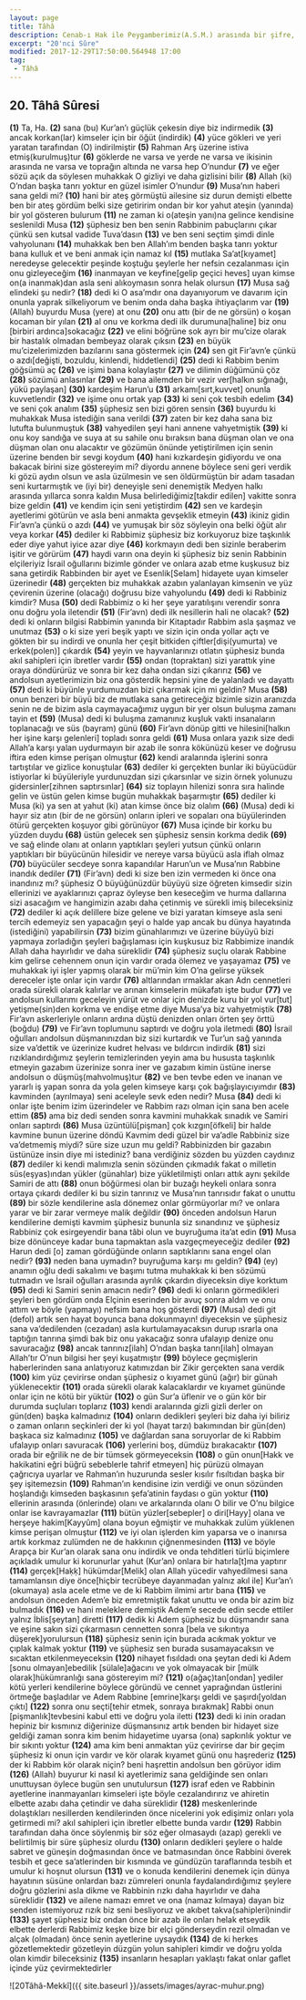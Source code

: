 ```yaml
---
layout: page
title: Tâhâ
description: Cenab-ı Hak ile Peygamberimiz(A.S.M.) arasında bir şifre, Peygamberimizin(A.S.M) bir ismidir
excerpt: "20'nci Sûre"
modified: 2017-12-29T17:50:00.564948 17:00
tag: 
 - Tâhâ
---
```


## 20. Tâhâ Sûresi

**(1)** Ta, Ha.
**(2)** sana (bu) Kur’an’ı güçlük çekesin diye biz indirmedik
**(3)** ancak korkan(lar) kimseler için bir öğüt (indirdik)
**(4)** yüce gökleri ve yeri yaratan tarafından (O) indirilmiştir
**(5)** Rahman Arş üzerine istiva etmiş(kurulmuş)tur
**(6)** göklerde ne varsa ve yerde ne varsa ve ikisinin arasında ne varsa ve toprağın altında ne varsa hep O’nundur
**(7)** ve eğer sözü açık da söylesen muhakkak O gizliyi ve daha gizlisini bilir 
**(8)** Allah (ki) O’ndan başka tanrı yoktur en güzel isimler O’nundur
**(9)** Musa’nın haberi sana geldi mi?
**(10)** hani bir ateş görmüştü ailesine siz durun demişti elbette ben bir ateş gördüm belki size getiririm ondan bir kor yahut ateşin (yanında) bir yol gösteren bulurum
**(11)** ne zaman ki o(ateşin yanı)na gelince kendisine seslenildi Musa
**(12)** şüphesiz ben ben senin Rabbinim pabuçlarını çıkar çünkü sen kutsal vadide Tuva’dasın
**(13)** ve ben seni seçtim şimdi dinle vahyolunanı
**(14)** muhakkak ben ben Allah’ım benden başka tanrı yoktur bana kulluk et ve beni anmak için namaz kıl
**(15)** mutlaka Sa’at[kıyamet] neredeyse gelecektir peşinde koştuğu şeylerle her nefsin cezalanması için onu gizleyeceğim
**(16)** inanmayan ve keyfine[gelip geçici heves] uyan kimse on(a inanmak)dan asla seni alıkoymasın sonra helak olursun 
**(17)** Musa sağ elindeki şu nedir?
**(18)** dedi ki O asa’mdır ona dayanıyorum ve davarım için onunla yaprak silkeliyorum ve benim onda daha başka ihtiyaçlarım var 
**(19)** (Allah) buyurdu Musa (yere) at onu
**(20)** onu attı (bir de ne görsün) o koşan kocaman bir yılan
**(21)** al onu ve korkma dedi ilk durumuna[haline] biz onu [birbiri ardınca]sokacağız
**(22)** ve elini böğrüne sok ayrı bir mu’cize olarak bir hastalık olmadan bembeyaz olarak çıksın
**(23)** en büyük mu’cizelerimizden bazılarını sana göstermek için
**(24)** sen git Fir’avn’e çünkü o azdı[değişti, bozuldu, kinlendi, hiddetlendi]
**(25)** dedi ki Rabbim benim göğsümü aç
**(26)** ve işimi bana kolaylaştır
**(27)** ve dilimin düğümünü çöz
**(28)** sözümü anlasınlar
**(29)** ve bana ailemden bir vezir ver[halkın sığınağı, yükü paylaşan]
**(30)** kardeşim Harun’u
**(31)** arkamı[sırt,kuvvet] onunla kuvvetlendir
**(32)** ve işime onu ortak yap
**(33)** ki seni çok tesbih edelim
**(34)** ve seni çok analım
**(35)** şüphesiz sen bizi gören sensin
**(36)** buyurdu ki muhakkak Musa istediğin sana verildi 
**(37)** zaten bir kez daha sana biz lutufta bulunmuştuk
**(38)** vahyedilen şeyi hani annene vahyetmiştik
**(39)** ki onu koy sandığa ve suya at su sahile onu bıraksın bana düşman olan ve ona düşman olan onu alacaktır ve gözümün önünde yetiştirilmen için senin üzerine benden bir sevgi koydum
**(40)** hani kızkardeşin gidiyordu ve ona bakacak birini size göstereyim mi? diyordu annene böylece seni geri verdik ki gözü aydın olsun ve asla üzülmesin ve sen öldürmüştün bir adam tasadan seni kurtarmıştık ve (iyi bir) deneyişle seni denemiştik Medyen halkı arasında yıllarca sonra kaldın Musa belirlediğimiz[takdir edilen] vakitte sonra bize geldin
**(41)** ve kendim için seni yetiştirdim
**(42)** sen ve kardeşin ayetlerimi götürün ve asla beni anmakta gevşeklik etmeyin
**(43)** ikiniz gidin Fir’avn’a çünkü o azdı
**(44)** ve yumuşak bir söz söyleyin ona belki öğüt alır veya korkar
**(45)** dediler ki Rabbimiz şüphesiz biz korkuyoruz bize taşkınlık eder diye yahut iyice azar diye
**(46)** korkmayın dedi ben sizinle beraberim işitir ve görürüm
**(47)** haydi varın ona deyin ki şüphesiz biz senin Rabbinin elçileriyiz İsrail oğullarını bizimle gönder ve onlara azab etme kuşkusuz biz sana getirdik Rabbinden bir ayet ve Esenlik[Selam] hidayete uyan kimseler üzerinedir
**(48)** gerçekten biz muhakkak azabın yalanlayan kimsenin ve yüz çevirenin üzerine (olacağı) doğrusu bize vahyolundu 
**(49)** dedi ki Rabbiniz kimdir? Musa
**(50)** dedi Rabbimiz o ki her şeye yaratılışını verendir sonra onu doğru yola iletendir
**(51)** (Fir’avn) dedi ilk nesillerin hali ne olacak?
**(52)** dedi ki onların bilgisi Rabbimin yanında bir Kitaptadır Rabbim asla şaşmaz ve unutmaz
**(53)** o ki size yeri beşik yaptı ve sizin için onda yollar açtı ve gökten bir su indirdi ve onunla her çeşit bitkiden çiftler[dişi(yumurta) ve erkek(polen)] çıkardık
**(54)** yeyin ve hayvanlarınızı otlatın şüphesiz bunda akıl sahipleri için ibretler vardır
**(55)** ondan (topraktan) sizi yarattık yine oraya döndürürüz ve sonra bir kez daha ondan sizi çıkarırız 
**(56)** ve andolsun ayetlerimizin biz ona gösterdik hepsini yine de yalanladı ve dayattı
**(57)** dedi ki büyünle yurdumuzdan bizi çıkarmak için mi geldin? Musa
**(58)** onun benzeri bir büyü biz de mutlaka sana getireceğiz bizimle sizin aranızda senin ne de bizim asla caymayacağımız uygun bir yer olsun buluşma zamanı tayin et
**(59)** (Musa) dedi ki buluşma zamanınız kuşluk vakti insanaların toplanacağı ve süs (bayram) günü
**(60)** Fir’avn dönüp gitti ve hilesini[halkın her işine karşı gelenleri] topladı sonra geldi
**(61)** Musa onlara yazık size dedi Allah’a karşı yalan uydurmayın bir azab ile sonra kökünüzü keser ve doğrusu iftira eden kimse perişan olmuştur
**(62)** kendi aralarında işlerini sonra tartıştılar ve gizlice konuştular
**(63)** dediler ki gerçekten bunlar iki büyücüdür istiyorlar ki büyüleriyle yurdunuzdan sizi çıkarsınlar ve sizin örnek yolunuzu gidersinler[zihnen saptırsınlar]
**(64)** siz toplayın hilenizi sonra sıra halinde gelin ve üstün gelen kimse bugün muhakkak başarmıştır
**(65)** dediler ki Musa (ki) ya sen at yahut (ki) atan kimse önce biz olalım
**(66)** (Musa) dedi ki hayır siz atın (bir de ne görsün) onların ipleri ve sopaları ona büyülerinden ötürü gerçekten koşuyor gibi görünüyor
**(67)** Musa içinde bir korku bu yüzden duydu
**(68)** üstün gelecek sen şüphesiz sensin korkma dedik
**(69)** ve sağ elinde olanı at onların yaptıkları şeyleri yutsun çünkü onların yaptıkları bir büyücünün hilesidir ve nereye varsa büyücü asla iflah olmaz
**(70)** büyücüler secdeye sonra kapandılar Harun’un ve Musa’nın Rabbine inandık dediler 
**(71)** (Fir’avn) dedi ki size ben izin vermeden ki önce ona inandınız mı? şüphesiz O büyüğünüzdür büyüyü size öğreten kimsedir sizin ellerinizi ve ayaklarınızı çapraz öyleyse ben keseceğim ve hurma dallarına sizi asacağım ve hangimizin azabı daha çetinmiş ve sürekli imiş bileceksiniz
**(72)** dediler ki açık delillere bize gelene ve bizi yaratan kimseye asla seni tercih edemeyiz sen yapacağın şeyi o halde yap ancak bu dünya hayatında (istediğini) yapabilirsin
**(73)** bizim günahlarımızı ve üzerine büyüyü bizi yapmaya zorladığın şeyleri bağışlaması için kuşkusuz biz Rabbimize inandık Allah daha hayırlıdır ve daha süreklidir
**(74)** şüphesiz suçlu olarak Rabbine kim gelirse cehennem onun için vardır orada ölemez ve yaşayamaz
**(75)** ve muhakkak iyi işler yapmış olarak bir mü’min kim O’na gelirse yüksek dereceler işte onlar için vardır
**(76)** altlarından ırmaklar akan Adn cennetleri orada sürekli olarak kalırlar ve arınan kimselerin mükafatı işte budur
**(77)** ve andolsun kullarımı geceleyin yürüt ve onlar için denizde kuru bir yol vur[tut] yetişme(sin)den korkma ve endişe etme diye Musa’ya biz vahyetmiştik
**(78)** Fir’avn askerleriyle onların ardına düştü denizden onları örten şey örttü (boğdu)
**(79)** ve Fir’avn toplumunu saptırdı ve doğru yola iletmedi
**(80)** İsrail oğulları andolsun düşmanınızdan biz sizi kurtardık ve Tur’un sağ yanında size va’dettik ve üzerinize kudret helvası ve bıldırcın indirdik
**(81)** sizi rızıklandırdığımız şeylerin temizlerinden yeyin ama bu hususta taşkınlık etmeyin gazabım üzerinize sonra iner ve gazabım kimin üstüne inerse andolsun o düşmüş(mahvolmuş)tur
**(82)** ve ben tevbe eden ve inanan ve yararlı iş yapan sonra da yola gelen kimseye karşı çok bağışlayıcıyımdır 
**(83)** kavminden (ayrılmaya) seni aceleyle sevk eden nedir? Musa
**(84)** dedi ki onlar işte benim izim üzerindeler ve Rabbim razı olman için sana ben acele ettim
**(85)** ama biz dedi senden sonra kavmini muhakkak sınadık ve Samiri onları saptırdı
**(86)** Musa üzüntülü[pişman] çok kızgın[öfkeli] bir halde kavmine bunun üzerine döndü Kavmim dedi güzel bir va’adle Rabbiniz size va’detmemiş miydi? süre size uzun mu geldi? Rabbinizden bir gazabın üstünüze insin diye mi istediniz? bana verdiğiniz sözden bu yüzden caydınız
**(87)** dediler ki kendi malımızla senin sözünden çıkmadık fakat o milletin süs(eşyas)ından yükler (günahlar) bize yükletilmişti onları attık aynı şekilde Samiri de attı
**(88)** onun böğürmesi olan bir buzağı heykeli onlara sonra ortaya çıkardı dediler ki bu sizin tanrınız ve Musa’nın tanrısıdır fakat o unuttu
**(89)** bir sözle kendilerine asla dönemez onlar görmüyorlar mı? ve onlara yarar ve bir zarar vermeye malik değildir
**(90)** önceden andolsun Harun kendilerine demişti kavmim şüphesiz bununla siz sınandınız ve şüphesiz Rabbiniz çok esirgeyendir bana tâbi olun ve buyruğuma ita’at edin
**(91)** Musa bize dönünceye kadar buna tapmaktan asla vazgeçmeyeceğiz dediler
**(92)** Harun dedi [o] zaman gördüğünde onların saptıklarını sana engel olan nedir? 
**(93)** neden bana uymadın? buyruğuma karşı mı geldin?
**(94)** (ey) anamın oğlu dedi sakalımı ve başımı tutma muhakkak ki ben sözümü tutmadın ve İsrail oğulları arasında ayrılık çıkardın diyeceksin diye korktum
**(95)** dedi ki Samiri senin amacın nedir?
**(96)** dedi ki onların görmedikleri şeyleri ben gördüm onda Elçinin eserinden bir avuç sonra aldım ve onu attım ve böyle (yapmayı) nefsim bana hoş gösterdi
**(97)** (Musa) dedi git (defol) artık sen hayat boyunca bana dokunmayın! diyeceksin ve şüphesiz sana va’dedilenden (cezadan) asla kurtulamayacaksın durup ısrarla ona taptığın tanrına şimdi bak biz onu yakacağız sonra ufalayıp denize onu savuracağız
**(98)** ancak tanrınız[ilah] O’ndan başka tanrı[ilah] olmayan Allah’tır O’nun bilgisi her şeyi kuşatmıştır
**(99)** böylece geçmişlerin haberlerinden sana anlatıyoruz katımızdan bir Zikir gerçekten sana verdik
**(100)** kim yüz çevirirse ondan şüphesiz o kıyamet günü (ağır) bir günah yüklenecektir
**(101)** orada sürekli olarak kalacaklardır ve kıyamet gününde onlar için ne kötü bir yüktür
**(102)** o gün Sur’a üflenir ve o gün kör bir durumda suçluları toplarız
**(103)** kendi aralarında gizli gizli derler on gün(den) başka kalmadınız
**(104)** onların dedikleri şeyleri biz daha iyi biliriz o zaman onların seçkinleri der ki yol (hayat tarzı) bakımından bir gün(den) başkaca siz kalmadınız
**(105)** ve dağlardan sana soruyorlar de ki Rabbim ufalayıp onları savuracak
**(106)** yerlerini boş, dümdüz bırakacaktır
**(107)** orada bir eğrilik ne de bir tümsek görmeyeceksin
**(108)** o gün onun[Hakk ve hakikatini eğri büğrü sebeblerle tahrif etmeyen] hiç pürüzü olmayan çağrıcıya uyarlar ve Rahman’ın huzurunda sesler kısılır fısıltıdan başka bir şey işitemezsin
**(109)** Rahman’ın kendisine izin verdiği ve onun sözünden hoşlandığı kimseden başkasının şefa’atinin faydası o gün yoktur
**(110)** ellerinin arasında (önlerinde) olanı ve arkalarında olanı O bilir ve O’nu bilgice onlar ise kavrayamazlar
**(111)** bütün yüzler[sebepler] o diri[Hayy] olana ve herşeye hakim[Kayyûm] olana boyun eğmiştir ve muhakkak zulüm yüklenen kimse perişan olmuştur
**(112)** ve iyi olan işlerden kim yaparsa ve o inanırsa artık korkmaz zulümden ne de hakkının çiğnenmesinden
**(113)** ve böyle Arapça bir Kur’an olarak sana onu indirdik ve onda tehditleri türlü biçimlere açıkladık umulur ki korunurlar yahut (Kur’an) onlara bir hatırla[t]ma yaptırır
**(114)** gerçek[Haḳḳ] hükümdar[Melik] olan Allah yücedir vahyedilmesi sana tamamlansın diye önce[hiçbir tecrübeye dayanmadan yalnız akıl ile] Kur’an’ı (okumaya) asla acele etme ve de ki Rabbim ilmimi artır bana
**(115)** ve andolsun önceden Adem’e biz emretmiştik fakat unuttu ve onda bir azim biz bulmadık
**(116)** ve hani meleklere demiştik Adem’e secede edin secde ettiler yalnız İblis[şeytan] diretti
**(117)** dedik ki Adem şüphesiz bu düşmandır sana ve eşine sakın sizi çıkarmasın cennetten sonra [bela ve sıkıntıya düşerek]yorulursun
**(118)** şüphesiz senin için burada acıkmak yoktur ve çıplak kalmak yoktur
**(119)** ve şüphesiz sen burada susamayacaksın ve sıcaktan etkilenmeyeceksin
**(120)** nihayet fısıldadı ona şeytan dedi ki Adem [sonu olmayan]ebedilik [sülale]ağacını ve yok olmayacak bir [mülk olarak]hükümranlığı sana göstereyim mi? 
**(121)** o(ağaç)tan[ondan] yediler kötü yerleri kendilerine böylece göründü ve cennet yaprağından üstlerini örtmeğe başladılar ve Adem Rabbine [emrine]karşı geldi ve şaşırdı[yoldan çıktı]
**(122)** sonra onu seçti[tehir etmek, sonraya bırakmak] Rabbi onun [pişmanlık]tevbesini kabul etti ve doğru yola iletti
**(123)** dedi ki inin oradan hepiniz bir kısmınız diğerinize düşmansınız artık benden bir hidayet size geldiği zaman sonra kim benim hidayetime uyarsa (ona) sapkınlık yoktur ve bir sıkıntı yoktur
**(124)** ama kim beni anmaktan yüz çevirirse dar bir geçim şüphesiz ki onun için vardır ve kör olarak kıyamet günü onu haşrederiz
**(125)** der ki Rabbim kör olarak niçin? beni haşrettin andolsun ben görüyor idim
**(126)** (Allah) buyurur ki nasıl ki ayetlerimiz sana geldiğinde sen onları unuttuysan öylece bugün sen unutulursun
**(127)** israf eden ve Rabbinin ayetlerine inanmayanları kimseleri işte böyle cezalandırırız ve ahiretin elbette azabı daha çetindir ve daha süreklidir
**(128)** meskenlerinde dolaştıkları nesillerden kendilerinden önce nicelerini yok edişimiz onları yola getirmedi mi? akıl sahipleri için ibretler elbette bunda vardır
**(129)** Rabbin tarafından daha önce söylenmiş bir söz eğer olmasaydı (azap) gerekli ve belirtilmiş bir süre şüphesiz olurdu
**(130)** onların dedikleri şeylere o halde sabret ve güneşin doğmasından önce ve batmasından önce Rabbini överek tesbih et gece sa’atlerinden bir kısmında ve gündüzün taraflarında tesbih et umulur ki hoşnut olursun
**(131)** ve o konuda kendilerini denemek için dünya hayatının süsüne onlardan bazı zümreleri onunla faydalandırdığımız şeylere doğru gözlerini asla dikme ve Rabbinin rızkı daha hayırlıdır ve daha süreklidir
**(132)** ve ailene namazı emret ve ona (namaz kılmaya) dayan biz senden istemiyoruz rızık biz seni besliyoruz ve akıbet takva(sahipleri)nindir
**(133)** şayet şüphesiz biz ondan önce bir azab ile onları helak etseydik elbette derlerdi Rabbimiz keşke bize bir elçi gönderseydin rezil olmadan ve alçak (olmadan) önce senin ayetlerine uysaydık
**(134)** de ki herkes gözetlemektedir gözetleyin düzgün yolun sahipleri kimdir ve doğru yolda olan kimdir bileceksiniz 
**(135)** insanların hesapları yaklaştı fakat onlar gaflet içinde yüz çevirmektedirler

![20Tâhâ-Mekkî]({{ site.baseurl }}/assets/images/ayrac-muhur.png)
